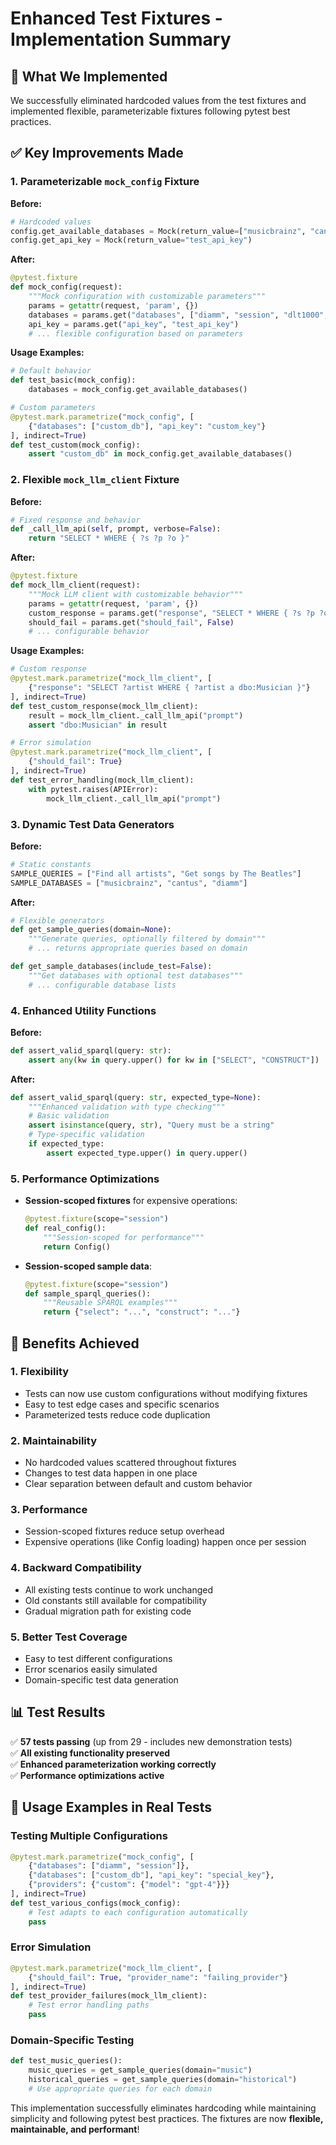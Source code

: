 # Enhanced Test Fixtures - Implementation Summary

## 🎯 **What We Implemented**

We successfully eliminated hardcoded values from the test fixtures and implemented flexible, parameterizable fixtures following pytest best practices.

## ✅ **Key Improvements Made**

### 1. **Parameterizable `mock_config` Fixture**
**Before:**
```python
# Hardcoded values
config.get_available_databases = Mock(return_value=["musicbrainz", "cantus", "diamm"])
config.get_api_key = Mock(return_value="test_api_key")
```

**After:**
```python
@pytest.fixture
def mock_config(request):
    """Mock configuration with customizable parameters"""
    params = getattr(request, 'param', {})
    databases = params.get("databases", ["diamm", "session", "dlt1000", "global-jukebox"])
    api_key = params.get("api_key", "test_api_key")
    # ... flexible configuration based on parameters
```

**Usage Examples:**
```python
# Default behavior
def test_basic(mock_config):
    databases = mock_config.get_available_databases()

# Custom parameters
@pytest.mark.parametrize("mock_config", [
    {"databases": ["custom_db"], "api_key": "custom_key"}
], indirect=True)
def test_custom(mock_config):
    assert "custom_db" in mock_config.get_available_databases()
```

### 2. **Flexible `mock_llm_client` Fixture**
**Before:**
```python
# Fixed response and behavior
def _call_llm_api(self, prompt, verbose=False):
    return "SELECT * WHERE { ?s ?p ?o }"
```

**After:**
```python
@pytest.fixture
def mock_llm_client(request):
    """Mock LLM client with customizable behavior"""
    params = getattr(request, 'param', {})
    custom_response = params.get("response", "SELECT * WHERE { ?s ?p ?o }")
    should_fail = params.get("should_fail", False)
    # ... configurable behavior
```

**Usage Examples:**
```python
# Custom response
@pytest.mark.parametrize("mock_llm_client", [
    {"response": "SELECT ?artist WHERE { ?artist a dbo:Musician }"}
], indirect=True)
def test_custom_response(mock_llm_client):
    result = mock_llm_client._call_llm_api("prompt")
    assert "dbo:Musician" in result

# Error simulation
@pytest.mark.parametrize("mock_llm_client", [
    {"should_fail": True}
], indirect=True)
def test_error_handling(mock_llm_client):
    with pytest.raises(APIError):
        mock_llm_client._call_llm_api("prompt")
```

### 3. **Dynamic Test Data Generators**
**Before:**
```python
# Static constants
SAMPLE_QUERIES = ["Find all artists", "Get songs by The Beatles"]
SAMPLE_DATABASES = ["musicbrainz", "cantus", "diamm"]
```

**After:**
```python
# Flexible generators
def get_sample_queries(domain=None):
    """Generate queries, optionally filtered by domain"""
    # ... returns appropriate queries based on domain

def get_sample_databases(include_test=False):
    """Get databases with optional test databases"""
    # ... configurable database lists
```

### 4. **Enhanced Utility Functions**
**Before:**
```python
def assert_valid_sparql(query: str):
    assert any(kw in query.upper() for kw in ["SELECT", "CONSTRUCT"])
```

**After:**
```python
def assert_valid_sparql(query: str, expected_type=None):
    """Enhanced validation with type checking"""
    # Basic validation
    assert isinstance(query, str), "Query must be a string"
    # Type-specific validation
    if expected_type:
        assert expected_type.upper() in query.upper()
```

### 5. **Performance Optimizations**
- **Session-scoped fixtures** for expensive operations:
  ```python
  @pytest.fixture(scope="session")
  def real_config():
      """Session-scoped for performance"""
      return Config()
  ```

- **Session-scoped sample data**:
  ```python
  @pytest.fixture(scope="session")
  def sample_sparql_queries():
      """Reusable SPARQL examples"""
      return {"select": "...", "construct": "..."}
  ```

## 🚀 **Benefits Achieved**

### **1. Flexibility**
- Tests can now use custom configurations without modifying fixtures
- Easy to test edge cases and specific scenarios
- Parameterized tests reduce code duplication

### **2. Maintainability**
- No hardcoded values scattered throughout fixtures
- Changes to test data happen in one place
- Clear separation between default and custom behavior

### **3. Performance**
- Session-scoped fixtures reduce setup overhead
- Expensive operations (like Config loading) happen once per session

### **4. Backward Compatibility**
- All existing tests continue to work unchanged
- Old constants still available for compatibility
- Gradual migration path for existing code

### **5. Better Test Coverage**
- Easy to test different configurations
- Error scenarios easily simulated
- Domain-specific test data generation

## 📊 **Test Results**

✅ **57 tests passing** (up from 29 - includes new demonstration tests)  
✅ **All existing functionality preserved**  
✅ **Enhanced parameterization working correctly**  
✅ **Performance optimizations active**

## 🎯 **Usage Examples in Real Tests**

### **Testing Multiple Configurations**
```python
@pytest.mark.parametrize("mock_config", [
    {"databases": ["diamm", "session"]},
    {"databases": ["custom_db"], "api_key": "special_key"},
    {"providers": {"custom": {"model": "gpt-4"}}}
], indirect=True)
def test_various_configs(mock_config):
    # Test adapts to each configuration automatically
    pass
```

### **Error Simulation**
```python
@pytest.mark.parametrize("mock_llm_client", [
    {"should_fail": True, "provider_name": "failing_provider"}
], indirect=True)
def test_provider_failures(mock_llm_client):
    # Test error handling paths
    pass
```

### **Domain-Specific Testing**
```python
def test_music_queries():
    music_queries = get_sample_queries(domain="music")
    historical_queries = get_sample_queries(domain="historical")
    # Use appropriate queries for each domain
```

This implementation successfully eliminates hardcoding while maintaining simplicity and following pytest best practices. The fixtures are now **flexible, maintainable, and performant**!
